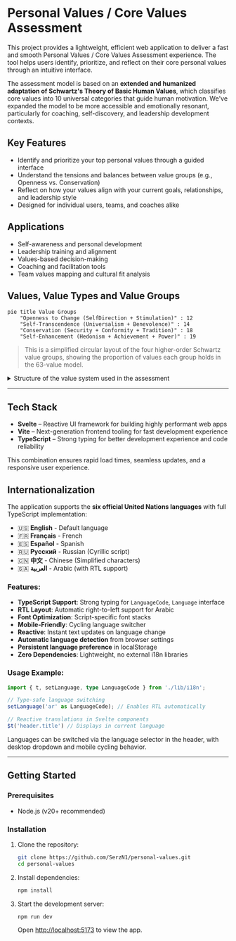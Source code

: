 # Personal Values / Core Values Assessment

This project provides a lightweight, efficient web application to deliver a fast and smooth Personal Values / Core Values Assessment experience. The tool helps users identify, prioritize, and reflect on their core personal values through an intuitive interface.

The assessment model is based on an **extended and humanized adaptation of Schwartz's Theory of Basic Human Values**, which classifies core values into 10 universal categories that guide human motivation. We've expanded the model to be more accessible and emotionally resonant, particularly for coaching, self-discovery, and leadership development contexts.

## Key Features

- Identify and prioritize your top personal values through a guided interface
- Understand the tensions and balances between value groups (e.g., Openness vs. Conservation)
- Reflect on how your values align with your current goals, relationships, and leadership style
- Designed for individual users, teams, and coaches alike

## Applications

- Self-awareness and personal development
- Leadership training and alignment
- Values-based decision-making
- Coaching and facilitation tools
- Team values mapping and cultural fit analysis

## Values, Value Types and Value Groups

```mermaid
pie title Value Groups
    "Openness to Change (SelfDirection + Stimulation)" : 12
    "Self-Transcendence (Universalism + Benevolence)" : 14
    "Conservation (Security + Conformity + Tradition)" : 18
    "Self-Enhancement (Hedonism + Achievement + Power)" : 19
```

> This is a simplified circular layout of the four higher-order Schwartz value groups, showing the proportion of values each group holds in the 63-value model.


<details>
<summary>Structure of the value system used in the assessment</summary>

This is an extended Schwartz value system used in the Personal Values Assessment. Values are grouped under 10 value types, which in turn are nested within 4 higher-order motivational groups. The connections suggest psychological tensions and alignments.

```mermaid
graph TB

%% Higher-Order Value Groups
subgraph OpennessToChange
  SelfDirection
  Stimulation
end

subgraph SelfTranscendence
  Universalism
  Benevolence
end

subgraph Conservation
  Security
  Conformity
  Tradition
end

subgraph SelfEnhancement
  Hedonism
  Achievement
  Power
end

%% Connect to show psychological tensions (optional)
SelfDirection -- contrast --> Conformity
Stimulation -- contrast --> Security
Universalism -- contrast --> Power
Benevolence -- contrast --> Achievement

%% Value Types to Values (sampled for brevity)
SelfDirection --> curiosity
SelfDirection --> creativity
SelfDirection --> freedom
SelfDirection --> independence
SelfDirection --> self-expression

Stimulation --> excitement
Stimulation --> adventure
Stimulation --> novelty
Stimulation --> energy
Stimulation --> challenge

Achievement --> achievement
Achievement --> ambition
Achievement --> competence
Achievement --> success
Achievement --> recognition

Power --> influence
Power --> status
Power --> control
Power --> dominance
Power --> wealth

Hedonism --> pleasure
Hedonism --> sensuality
Hedonism --> enjoyment
Hedonism --> gratification
Hedonism --> fun

Security --> safety
Security --> protection
Security --> predictability
Security --> personal_security
Security --> resilience

Conformity --> order
Conformity --> obedience
Conformity --> self_control
Conformity --> responsibility
Conformity --> loyalty

Tradition --> humility
Tradition --> cultural_heritage
Tradition --> respect_for_customs
Tradition --> ritual
Tradition --> respect_for_elders

Benevolence --> kindness
Benevolence --> empathy
Benevolence --> helpfulness
Benevolence --> generosity
Benevolence --> community

Universalism --> justice
Universalism --> equality
Universalism --> sustainability
Universalism --> compassion
Universalism --> openness

%% Extra (uncategorized or bridge values)
SelfDirection --> exploration
Benevolence --> belonging
Authenticity[authenticity] --> SelfDirection
Faith[faith] --> Tradition
Leadership[leadership] --> Achievement
```

</details>

---

## Tech Stack

- **Svelte** – Reactive UI framework for building highly performant web apps
- **Vite** – Next-generation frontend tooling for fast development experience
- **TypeScript** – Strong typing for better development experience and code reliability

This combination ensures rapid load times, seamless updates, and a responsive user experience.

## Internationalization

The application supports the **six official United Nations languages** with full TypeScript implementation:

- 🇺🇸 **English** - Default language
- 🇫🇷 **Français** - French
- 🇪🇸 **Español** - Spanish  
- 🇷🇺 **Русский** - Russian (Cyrillic script)
- 🇨🇳 **中文** - Chinese (Simplified characters)
- 🇸🇦 **العربية** - Arabic (with RTL support)

### Features:
- **TypeScript Support**: Strong typing for `LanguageCode`, `Language` interface
- **RTL Layout**: Automatic right-to-left support for Arabic
- **Font Optimization**: Script-specific font stacks
- **Mobile-Friendly**: Cycling language switcher
- **Reactive**: Instant text updates on language change
- **Automatic language detection** from browser settings
- **Persistent language preference** in localStorage
- **Zero Dependencies**: Lightweight, no external i18n libraries

### Usage Example:

```typescript
import { t, setLanguage, type LanguageCode } from './lib/i18n';

// Type-safe language switching
setLanguage('ar' as LanguageCode); // Enables RTL automatically

// Reactive translations in Svelte components
$t('header.title') // Displays in current language
```

Languages can be switched via the language selector in the header, with desktop dropdown and mobile cycling behavior.

---

## Getting Started

### Prerequisites
- Node.js (v20+ recommended)

### Installation

1. Clone the repository:
   ```bash
   git clone https://github.com/SerzN1/personal-values.git
   cd personal-values
   ```

2. Install dependencies:
   ```bash
   npm install
   ```

3. Start the development server:
   ```bash
   npm run dev
   ```

   Open [http://localhost:5173](http://localhost:5173) to view the app.
